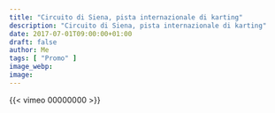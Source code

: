 ```yaml
---
title: "Circuito di Siena, pista internazionale di karting"
description: "Circuito di Siena, pista internazionale di karting"
date: 2017-07-01T09:00:00+01:00
draft: false
author: Me
tags: [ "Promo" ]
image_webp:
image:
---
```


{{< vimeo 00000000 >}}
